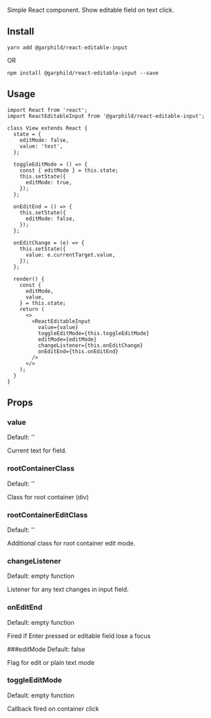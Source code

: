 Simple React component.
Show editable field on text click.

## Install
`yarn add @garphild/react-editable-input`

OR

`npm install @garphild/react-editable-input --save`

## Usage

```
import React from 'react';
import ReactEditableInput from '@garphild/react-editable-input';

class View extends React {
  state = {
    editMode: false,
    value: 'test',
  };

  toggleEditMode = () => {
    const { editMode } = this.state;
    this.setState({
      editMode: true,
    });
  };
  
  onEditEnd = () => {
    this.setState({
      editMode: false,
    });
  };
  
  onEditChange = (e) => {
    this.setState({
      value: e.currentTarget.value,
    });
  };

  render() {
    const {
      editMode,
      value,
    } = this.state;
    return (
      <>
        <ReactEditableInput
          value={value}
          toggleEditMode={this.toggleEditMode}
          editMode={editMode}
          changeListener={this.onEditChange}
          onEditEnd={this.onEditEnd}
        />
      </>
    );
  }
}
```

## Props
### value
Default: ''

Current text for field.
### rootContainerClass
Default: ''

Class for root container (div)

### rootContainerEditClass
Default: ''

Additional class for root container edit mode.

### changeListener
Default: empty function

Listener for any text changes in input field.

### onEditEnd
Default: empty function

Fired if Enter pressed or editable field lose a focus

###editMode
Default: false

Flag for edit or plain text mode

### toggleEditMode
Default: empty function

Callback fired on container click
